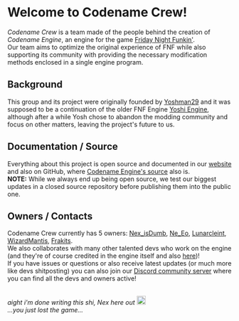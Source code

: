 # Welcome to Codename Crew!
_Codename Crew_ is a team made of the people behind the creation of _Codename Engine_, an engine for the game [Friday Night Funkin'](https://ninja-muffin24.itch.io/funkin).<br>
Our team aims to optimize the original experience of FNF while also supporting its community with providing the necessary modification methods enclosed in a single engine program.

## Background
This group and its project were originally founded by [Yoshman29](https://github.com/YoshiCrafter29) and it was supposed to be a continuation of the older FNF Engine [Yoshi Engine](https://github.com/CodenameCrew/YoshiCrafterEngine), although after a while Yosh chose to abandon the modding community and focus on other matters, leaving the project's future to us.

## Documentation / Source
Everything about this project is open source and documented in our [website](https://codename-engine.com/) and also on GitHub, where [Codename Engine's source](https://github.com/CodenameCrew/CodenameEngine) also is.<br>
**NOTE:** While we always end up being open source, we test our biggest updates in a closed source repository before publishing them into the public one.

## Owners / Contacts
Codename Crew currently has 5 owners: [Nex_isDumb](https://github.com/NexIsDumb), [Ne_Eo](https://github.com/NeeEoo), [Lunarcleint](https://github.com/lunarcleint), [WizardMantis](https://github.com/WizardMantis441), [Frakits](https://github.com/Frakits).<br>
We also collaborates with many other talented devs who work on the engine (and they're of course credited in the engine itself and also [here](https://github.com/orgs/CodenameCrew/people))!<br>
If you have issues or questions or also receive latest updates (or much more like devs shitposting) you can also join our [Discord community server](https://discord.gg/WTzm35kekB) where you can find all the devs and owners active!

<br>_aight i'm done writing this shi, Nex here out_ <img src="https://github.com/user-attachments/assets/6fa8c6ec-c31c-40e3-99d7-3658036519f7" alt="help" width="20"/><br>
_...you just lost the game..._
